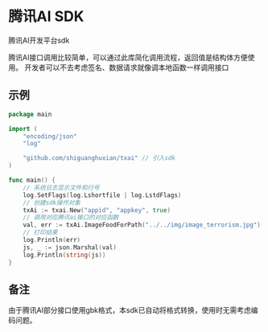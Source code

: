 # 腾讯AI SDK
腾讯AI开发平台sdk

腾讯AI接口调用比较简单，可以通过此库简化调用流程，返回值是结构体方便使用。
开发者可以不去考虑签名、数据请求就像调本地函数一样调用接口

## 示例
```go
package main

import (
	"encoding/json"
	"log"

	"github.com/shiguanghuxian/txai" // 引入sdk
)

func main() {
	// 系统日志显示文件和行号
	log.SetFlags(log.Lshortfile | log.LstdFlags)
	// 创建sdk操作对象
	txAi := txai.New("appid", "appkey", true)
	// 调用对应腾讯ai接口的对应函数
	val, err := txAi.ImageFoodForPath("../../img/image_terrorism.jpg")
	// 打印结果
	log.Println(err)
	js, _ := json.Marshal(val)
	log.Println(string(js))
}

```


## 备注
由于腾讯AI部分接口使用gbk格式，本sdk已自动将格式转换，使用时无需考虑编码问题。

